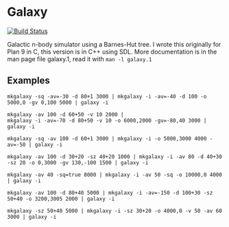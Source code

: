 Galaxy
=

[![Build Status](https://travis-ci.org/spewspews/galaxy.svg?branch=master)](https://travis-ci.org/spewspews/galaxy)

Galactic n-body simulator using a Barnes-Hut tree. I wrote this originally for Plan 9 in C, this version is in C++ using SDL.
More documentation is in the man page file galaxy.1, read it with `man -l galaxy.1`

Examples
-

```
mkgalaxy -sq -av=-30 -d 80+1 3000 | mkgalaxy -i -av=-40 -d 100 -o 5000,0 -gv 0,100 5000 | galaxy -i

mkgalaxy -av 100 -d 60+50 -v 10 2000 |
mkgalaxy -i -av=-70 -d 80+50 -v 10 -o 6000,2000 -gv=-80,40 3000 |
galaxy -i

mkgalaxy -sq -av 100 -d 60+1 3000 | mkgalaxy -i -o 5000,3000 4000 -av=-50 | galaxy -i

mkgalaxy -av 100 -d 30+20 -sz 40+20 1000 | mkgalaxy -i -av 80 -d 40+30 -sz 20 -o 0,3000 -gv 130,-100 1500 | galaxy -i

mkgalaxy -av 40 -sq=true 8000 | mkgalaxy -i -av 50 -sq -o 10000,0 4000 | galaxy -i

mkgalaxy -av 100 -d 80+40 5000 | mkgalaxy -i -av=-150 -d 100+30 -sz 50+40 -o 3200,3005 2000 | galaxy -i

mkgalaxy -sz 50+40 5000 | mkgalaxy -i -sz 30+20 -o 4000,0 -v 50 -av 60 3000 | galaxy -i
```
